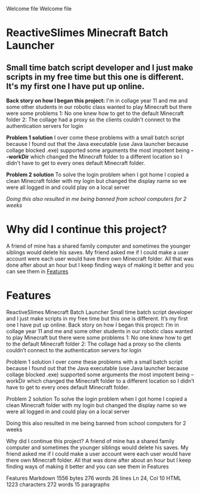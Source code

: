 Welcome file
Welcome file
# **ReactiveSlimes Minecraft Batch Launcher**

## Small time batch script developer and I just make scripts in my free time but this one is different. It's my first one I have put up online.

**Back story on how I began this project:**
I'm in collage year 11 and me and some other students in our robotic class wanted to play Minecraft but there were some problems
1: No one knew how to get to the default Minecraft folder 
2: The collage had a proxy so the clients couldn't connect to the authentication servers for login

**Problem 1 solution**
I over come these problems with a small batch script because I found out that the Java executable  (use Java launcher because collage blocked .exe) supported some arguments the most impotent being  **--workDir**  which changed the Minecraft folder to a different location so I didn't have to get to every ones default Minecraft folder.

**Problem 2 solution**
To solve the login problem when I got home I copied a clean Minecraft folder with my login but changed the 
display name so we were all logged in and could play on a local server

*Doing this also resulted in me being banned from school computers for 2 weeks*

# Why did I continue this project?

A friend of mine has a shared family computer and sometimes the younger siblings would delete his saves. My friend asked me if I could make a user account were each user would have there own Minecraft folder. All that was done after about an hour but I keep finding ways of making it better and you can see them in [Features](#features)


# Features


ReactiveSlimes Minecraft Batch Launcher
Small time batch script developer and I just make scripts in my free time but this one is different. It’s my first one I have put up online.
Back story on how I began this project:
I’m in collage year 11 and me and some other students in our robotic class wanted to play Minecraft but there were some problems
1: No one knew how to get to the default Minecraft folder
2: The collage had a proxy so the clients couldn’t connect to the authentication servers for login

Problem 1 solution
I over come these problems with a small batch script because I found out that the Java executable (use Java launcher because collage blocked .exe) supported some arguments the most impotent being –workDir which changed the Minecraft folder to a different location so I didn’t have to get to every ones default Minecraft folder.

Problem 2 solution
To solve the login problem when I got home I copied a clean Minecraft folder with my login but changed the
display name so we were all logged in and could play on a local server

Doing this also resulted in me being banned from school computers for 2 weeks

Why did I continue this project?
A friend of mine has a shared family computer and sometimes the younger siblings would delete his saves. My friend asked me if I could make a user account were each user would have there own Minecraft folder. All that was done after about an hour but I keep finding ways of making it better and you can see them in Features

Features
Markdown 1556 bytes 276 words 26 lines Ln 24, Col 10 HTML 1223 characters 272 words 15 paragraphs
